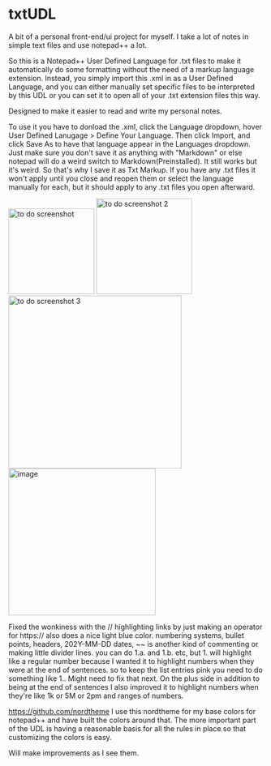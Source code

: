# txtUDL
A bit of a personal front-end/ui project for myself. I take a lot of notes in simple text files and use notepad++ a lot.

So this is a Notepad++ User Defined Language for .txt files to make it automatically do some formatting without the need of a markup language extension. Instead, you simply import this .xml in as a User Defined Language, and you can either manually set specific files to be interpreted by this UDL or you can set it to open all of your .txt extension files this way.

Designed to make it easier to read and write my personal notes.

To use it you have to donload the .xml, click the Language dropdown, hover User Defined Lanugage > Define Your Language.
Then click Import, and click Save As to have that language appear in the Languages dropdown. Just make sure you don't save it as anything with "Markdown" or else notepad will do a weird switch to Markdown(Preinstalled). It still works but it's weird. So that's why I save it as Txt Markup.
If you have any .txt files it won't apply until you close and reopen them or select the language manually for each, but it should apply to any .txt files you open afterward.

<img width="169" alt="to do screenshot" src="https://github.com/user-attachments/assets/cd7764a5-a671-4c31-bfb8-f3848a05d91e" />

<img width="189" alt="to do screenshot 2" src="https://github.com/user-attachments/assets/021c0998-4cb9-4ddc-99b3-a699160fef8c" />

<img width="341" alt="to do screenshot 3" src="https://github.com/user-attachments/assets/4ffdcdeb-3c39-4d9b-af07-b895865c1e0d" />

<img width="290" alt="image" src="https://github.com/user-attachments/assets/3d617701-1640-422a-a444-d038349da412" />


Fixed the wonkiness with the // highlighting links by just making an operator for https:// also does a nice light blue color. 
numbering systems, bullet points, headers, 202Y-MM-DD dates, ~~ is another kind of commenting or making little divider lines. 
you can do 1.a. and 1.b. etc, but 1. will highlight like a regular number because I wanted it to highlight numbers when they were at the end of sentences. so to keep the list entries pink you need to do something like 1.. Might need to fix that next.
On the plus side in addition to being at the end of sentences I also improved it to highlight numbers when they're like 1k or 5M or 2pm and ranges of numbers.

https://github.com/nordtheme
I use this nordtheme for my base colors for notepad++ and have built the colors around that.
The more important part of the UDL is having a reasonable basis for all the rules in place so that customizing the colors is easy. 

Will make improvements as I see them. 
